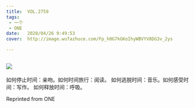 ```yaml
---
title:	VOL.2759
tags:
 - 一个
 - ONE
date:	2020/04/26 9:49:53
cover:	http://image.wufazhuce.com/Fp_h0G7kGKoIhyWBVYV8DG3v_2ys

---
```

![](http://image.wufazhuce.com/Fp_h0G7kGKoIhyWBVYV8DG3v_2ys)
---

如何停止时间：亲吻。如何时间旅行：阅读。 如何逃脱时间：音乐。如何感受时间：写作。 如何释放时间：呼吸。
 
Reprinted from ONE
